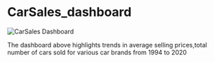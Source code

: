 # CarSales_dashboard
![CarSales Dashboard](https://github.com/user-attachments/assets/998dc342-655c-4303-a60c-9465520243ad)

The dashboard above highlights trends in average selling prices,total number of cars sold for various car brands from 1994 to 2020
